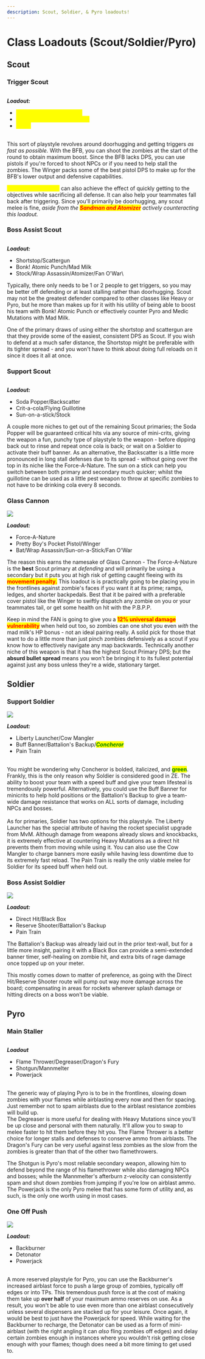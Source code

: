 ```yaml
---
description: Scout, Soldier, & Pyro loadouts!
---
```


# Class Loadouts (Scout/Soldier/Pyro)

## Scout

### Trigger Scout

<div align="left">

<figure><img src="../../.gitbook/assets/Trigger Scout Loadout (2).png" alt=""><figcaption></figcaption></figure>

</div>

_**Loadout:**_

* <mark style="color:yellow;">**Baby Face's Blaster (BFB)**</mark>
* <mark style="color:yellow;">**Winger/Bonk! Atomic Punch**</mark>
* <mark style="color:yellow;">**Stock**</mark>

\
This sort of playstyle revolves around doorhugging and getting triggers _as fast as possible._ With the BFB, you can shoot the zombies at the start of the round to obtain maximum boost. Since the BFB lacks DPS, you can use pistols if you're forced to shoot NPCs or if you need to help stall the zombies. The Winger packs some of the best pistol DPS to make up for the BFB's lower output and defensive capabilities.&#x20;

<mark style="color:yellow;">**Bonk! Atomic Punch**</mark> can also achieve the effect of quickly getting to the objectives while sacrificing all defense. It can also help your teammates fall back after triggering. Since you'll primarily be doorhugging, any scout melee is fine, _aside from the <mark style="color:red;">**Sandman and Atomizer**</mark> actively counteracting this loadout._

### Boss Assist Scout

<div align="left">

<figure><img src="../../.gitbook/assets/Support Scout Loadout.png" alt=""><figcaption></figcaption></figure>

</div>

_**Loadout:**_

* Shortstop/Scattergun
* Bonk! Atomic Punch/Mad Milk
* Stock/Wrap Assassin/Atomizer/Fan O'War\


Typically, there only needs to be 1 or 2 people to get triggers, so you may be better off defending or at least stalling rather than doorhugging. Scout may not be the greatest defender compared to other classes like Heavy or Pyro, but he more than makes up for it with his utility of being able to boost his team with Bonk! Atomic Punch or effectively counter Pyro and Medic Mutations with Mad Milk.&#x20;

One of the primary draws of using either the shortstop and scattergun are that they provide some of the easiest, consistent DPS as Scout. If you wish to defend at a much safer distance, the Shortstop might be preferable with its tighter spread - and you won't have to think about doing full reloads on it since it does it all at once.

### Support Scout

<div align="left">

<figure><img src="../../.gitbook/assets/Irritant Scout Loadout.png" alt=""><figcaption></figcaption></figure>

</div>

_**Loadout:**_&#x20;

* Soda Popper/Backscatter
* Crit-a-cola/Flying Guillotine
* Sun-on-a-stick/Stock

A couple more niches to get out of the remaining Scout primaries; the Soda Popper will be guaranteed critical hits via any source of mini-crits, giving the weapon a fun, punchy type of playstyle to the weapon - before dipping back out to rinse and repeat once cola is back; or wait on a Soldier to activate their buff banner. As an alternative, the Backscatter is a little more pronounced in long stall defenses due to its spread - without going over the top in its niche like the Force-A-Nature. The sun on a stick can help you switch between both primary and secondary much quicker; whilst the guillotine can be used as a little pest weapon to throw at specific zombies to not have to be drinking cola every 8 seconds.

### Glass Cannon

![](<../../.gitbook/assets/Glass Cannon Scout Loadout.png>)

_**Loadout:**_

* Force-A-Nature
* Pretty Boy's Pocket Pistol/Winger
* Bat/Wrap Assassin/Sun-on-a-Stick/Fan O'War

The reason this earns the namesake of Glass Cannon - The Force-A-Nature is the **best** Scout primary at _defending_ and will primarily be using a secondary but it puts you at high risk of getting caught fleeing with its <mark style="color:red;">**movement penalty.**</mark> This loadout is is practically going to be placing you in the frontlines against zombie's faces if you want it at its prime; ramps, ledges, and shorter backpedals. Best that it be paired with a preferable cover pistol like the Winger to swiftly dispatch any zombie on you or your teammates tail, or get some health on hit with the P.B.P.P.&#x20;

Keep in mind the FAN is going to give you a <mark style="color:red;">**12% universal damage vulnerability**</mark> when held out too, so zombies can one shot you even _with_ the mad milk's HP bonus - not an ideal pairing really. A solid pick for those that want to do a little more than just pinch zombies defensively as a scout if you know how to effectively navigate any map backwards. Technically another niche of this weapon is that it has the highest Scout Primary DPS; but the **absurd bullet spread** means you won't be bringing it to its fullest potential against just any boss unless they're a wide, stationary target.

## Soldier

### Support Soldier

![](<../../.gitbook/assets/Support Soldier Loadout.png>)

_**Loadout:**_

* Liberty Launcher/Cow Mangler
* Buff Banner/Battalion's Backup/_<mark style="color:green;">**Concheror**</mark>_
* Pain Train

\
You might be wondering why Concheror is bolded, italicized, and <mark style="color:green;">**green**</mark>. Frankly, this is the only reason why Soldier is considered good in ZE. The ability to boost your team with a speed buff and give your team lifesteal is tremendously powerful. Alternatively, you could use the Buff Banner for minicrits to help hold positions or the Battalion's Backup to give a team-wide damage resistance that works on ALL sorts of damage, including NPCs and bosses.\
\
As for primaries, Soldier has two options for this playstyle. The Liberty Launcher has the special attribute of having the rocket specialist upgrade from MvM. Although damage from weapons already slows and knockbacks, it is extremely effective at countering Heavy Mutations as a direct hit prevents them from moving while using it. You can also use the Cow Mangler to charge banners more easily while having less downtime due to its extremely fast reload. The Pain Train is really the only viable melee for Soldier for its speed buff when held out.

### Boss Assist Soldier

![](<../../.gitbook/assets/Boss Assist Soldier.png>)

_**Loadout:**_

* Direct Hit/Black Box
* Reserve Shooter/Battalion's Backup
* Pain Train

The Battalion's Backup was already laid out in the prior text-wall, but for a little more insight, pairing it with a Black Box can provide a semi-extended banner timer, self-healing on zombie hit, and extra bits of rage damage once topped up on your meter.

This mostly comes down to matter of preference, as going with the Direct Hit/Reserve Shooter route will pump out way more damage across the board; compensating in areas for rockets wherever splash damage or hitting directs on a boss won't be viable.

## Pyro

### Main Staller

<div align="left">

<figure><img src="../../.gitbook/assets/Main Staller Loadout.png" alt=""><figcaption></figcaption></figure>

</div>

_**Loadout**_

* Flame Thrower/Degreaser/Dragon's Fury
* Shotgun/Mannmelter
* Powerjack

\
The generic way of playing Pyro is to be in the frontlines, slowing down zombies with your flames while airblasting every now and then for spacing. Just remember not to spam airblasts due to the airblast resistance zombies will build up.\
The Degreaser is more useful for dealing with Heavy Mutations since you'll be up close and personal with them naturally. It'll allow you to swap to melee faster to hit them before they hit you. The Flame Thrower is a better choice for longer stalls and defenses to conserve ammo from airblasts. The Dragon's Fury can be very useful against less zombies as the slow from the zombies is greater than that of the other two flamethrowers.&#x20;

The Shotgun is Pyro's most reliable secondary weapon, allowing him to defend beyond the range of his flamethrower while also damaging NPCs and bosses; while the Mannmelter's afterburn z-velocity can consistently spam and shut down zombies from jumping if you're low on airblast ammo. The Powerjack is the only Pyro melee that has some form of utility and, as such, is the only one worth using in most cases.

### One Off Push

![](<../../.gitbook/assets/One-off Push2 Loadout.png>)

_**Loadout:**_

* Backburner
* Detonator
* Powerjack

\
A more reserved playstyle for Pyro, you can use the Backburner's increased airblast force to push a large group of zombies, typically off edges or into TPs. This tremendous push force is at the cost of making them take up **over half** of your maximum ammo reserves on use. As a result, you won't be able to use even more than one airblast consecutively unless several dispensers are stacked up for your leisure. Once again, it would be best to just have the Powerjack for speed. While waiting for the Backburner to recharge, the Detonator can be used as a form of mini-airblast (with the right angling it can _also_ fling zombies off edges) and delay certain zombies enough in instances where you wouldn't risk getting close enough with your flames; though does need a bit more timing to get used to.

### &#x20;
